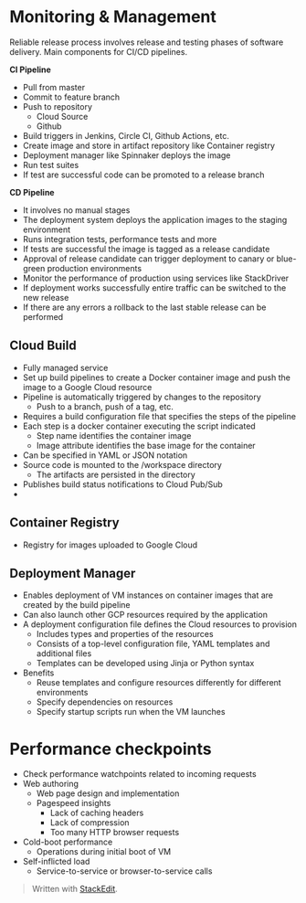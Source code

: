 # Monitoring & Management

Reliable release process involves release and testing phases of software delivery. Main components for CI/CD pipelines.

**CI Pipeline**
- Pull from master
- Commit to feature branch
- Push to repository
	- Cloud Source
	- Github
- Build triggers in Jenkins, Circle CI, Github Actions, etc.
- Create image and store in artifact repository like Container registry
- Deployment manager like Spinnaker deploys the image
- Run test suites 
- If test are successful code can be promoted to a release branch

**CD Pipeline**
- It involves no manual stages
- The deployment system deploys the application images to the staging environment
- Runs integration tests, performance tests and more
- If tests are successful the image is tagged as a release candidate
- Approval of release candidate can trigger deployment to canary or blue-green production environments
- Monitor the performance of production using services like StackDriver
- If deployment works successfully entire traffic can be switched to the new release
- If there are any errors a rollback to the last stable release can be performed

##  Cloud Build
- Fully managed service
- Set up build pipelines to create a Docker container image and push the image to a Google Cloud resource
- Pipeline is automatically triggered by changes to the repository
	- Push to a branch, push of a tag, etc.
- Requires a build configuration file that specifies the steps of the pipeline
- Each step is a docker container executing the script indicated
	- Step name identifies the container image
	- Image attribute identifies the base image for the container
- Can be specified in YAML or JSON notation
- Source code is mounted to the /workspace directory
	- The artifacts are persisted in the directory
- Publishes build status notifications to Cloud Pub/Sub
- 

## Container Registry
- Registry for images uploaded to Google Cloud


## Deployment Manager
- Enables deployment of VM instances on container images that are created by the build pipeline
- Can also launch other GCP resources required by the application
- A deployment configuration file defines the Cloud resources to provision
	- Includes types and properties of the resources
	- Consists of a top-level configuration file, YAML templates and additional files
	- Templates can be developed using Jinja or Python syntax
- Benefits
	- Reuse templates and configure resources differently for different environments 
	- Specify dependencies on resources
	- Specify startup scripts run when the VM launches

# Performance checkpoints

- Check performance watchpoints related to incoming requests
- Web authoring
	- Web page design and implementation
	- Pagespeed insights
		- Lack of caching headers
		- Lack of compression
		- Too many HTTP browser requests
- Cold-boot performance
	- Operations during initial boot of VM
- Self-inflicted load
	- Service-to-service or browser-to-service calls

> Written with [StackEdit](https://stackedit.io/).
<!--stackedit_data:
eyJoaXN0b3J5IjpbMTEyMzI1MDMwNiwxODY5MTg5OTczLC0xNT
YzMjUwNzg5LC0xNDY2OTUxNDE1LC0xNjQwNDI1MTg2XX0=
-->